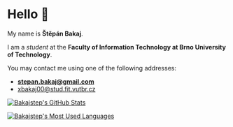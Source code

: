 # Hello 👋

My name is **Štěpán Bakaj**.

I am a *student* at the **Faculty of Information Technology at Brno University of Technology**.


You may contact me using one of the following addresses:
- **stepan.bakaj@gmail.com**
- xbakaj00@stud.fit.vutbr.cz

[![Bakajstep's GitHub Stats](https://github-readme-stats.vercel.app/api?username=bakajstep&count_private=true&hide=contribs&show_icons=true&theme=monokai&include_all_commits=true&disable_animations=true)](https://github.com/bakajstep)

[![Bakajstep's Most Used Languages](https://github-readme-stats.vercel.app/api/top-langs/?username=bakajstep&langs_count=10&layout=compact&theme=monokai)](https://github.com/bakajstep)
